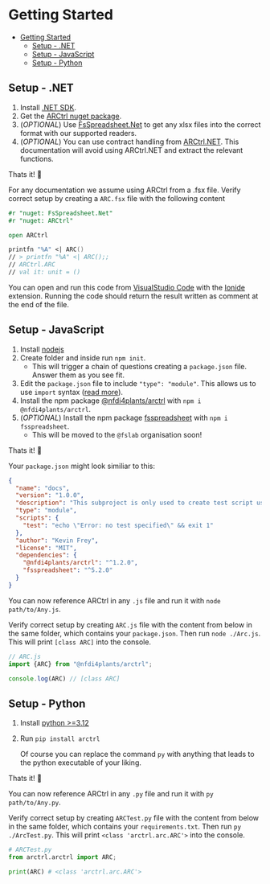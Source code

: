 # Getting Started

- [Getting Started](#getting-started)
  - [Setup - .NET](#setup---net)
  - [Setup - JavaScript](#setup---javascript)
  - [Setup - Python](#setup---python)

## Setup - .NET

1. Install [.NET SDK](https://dotnet.microsoft.com/en-us/download).
2. Get the [ARCtrl nuget package](www.nuget.org/packages/ARCtrl).
3. (*OPTIONAL*) Use [FsSpreadsheet.Net](https://www.nuget.org/packages/FsSpreadsheet.Net) to get any xlsx files into the correct format with our supported readers.
4. (*OPTIONAL*) You can use contract handling from [ARCtrl.NET](https://www.nuget.org/packages/ARCtrl.NET). This documentation will avoid using ARCtrl.NET and extract the relevant functions.

Thats it! 🎉 

For any documentation we assume using ARCtrl from a .fsx file. Verify correct setup by creating a `ARC.fsx` file with the following content

```fsharp
#r "nuget: FsSpreadsheet.Net"
#r "nuget: ARCtrl"

open ARCtrl

printfn "%A" <| ARC()
// > printfn "%A" <| ARC();;
// ARCtrl.ARC
// val it: unit = ()
```

You can open and run this code from [VisualStudio Code](https://code.visualstudio.com) with the [Ionide](https://ionide.io) extension. Running the code should return the result written as comment at the end of the file.

## Setup - JavaScript

1. Install [nodejs](https://nodejs.dev/en/download/)
2. Create folder and inside run `npm init`.
    - This will trigger a chain of questions creating a `package.json` file. Answer them as you see fit.
3. Edit the `package.json` file to include ``"type": "module"``. This allows us to use `import` syntax ([read more](https://nodejs.org/docs/latest-v13.x/api/esm.html#esm_enabling)).
4. Install the npm package [@nfdi4plants/arctrl](https://www.npmjs.com/package/@nfdi4plants/arctrl) with `npm i @nfdi4plants/arctrl`.
5. (*OPTIONAL*) Install the npm package [fsspreadsheet](https://www.npmjs.com/package/fsspreadsheet) with `npm i fsspreadsheet`.
    - This will be moved to the `@fslab` organisation soon!

Thats it! 🎉

Your `package.json` might look similiar to this:

```json
{
  "name": "docs",
  "version": "1.0.0",
  "description": "This subproject is only used to create test script used for documentation",
  "type": "module",
  "scripts": {
    "test": "echo \"Error: no test specified\" && exit 1"
  },
  "author": "Kevin Frey",
  "license": "MIT",
  "dependencies": {
    "@nfdi4plants/arctrl": "^1.2.0",
    "fsspreadsheet": "^5.2.0"
  }
}
```

You can now reference ARCtrl in any `.js` file and run it with `node path/to/Any.js`.

Verify correct setup by creating `ARC.js` file with the content from below in the same folder, which contains your `package.json`. Then run `node ./Arc.js`. This will print `[class ARC]` into the console.

```js
// ARC.js
import {ARC} from "@nfdi4plants/arctrl";

console.log(ARC) // [class ARC]
```

## Setup - Python

1. Install [python >=3.12](https://www.python.org/downloads/)
2. Run `pip install arctrl`

   Of course you can replace the command `py` with anything that leads to the python executable of your liking.

Thats it! 🎉

You can now reference ARCtrl in any `.py` file and run it with `py path/to/Any.py`.

Verify correct setup by creating `ARCTest.py` file with the content from below in the same folder, which contains your `requirements.txt`. Then run `py ./ArcTest.py`. This will print `<class 'arctrl.arc.ARC'>` into the console.

```python
# ARCTest.py
from arctrl.arctrl import ARC;

print(ARC) # <class 'arctrl.arc.ARC'>
```
